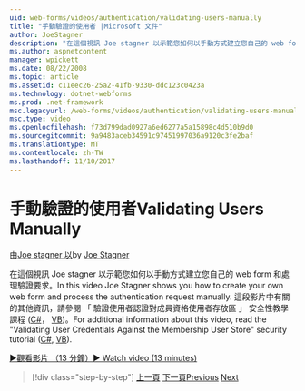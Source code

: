 ```yaml
---
uid: web-forms/videos/authentication/validating-users-manually
title: "手動驗證的使用者 |Microsoft 文件"
author: JoeStagner
description: "在這個視訊 Joe stagner 以示範您如何以手動方式建立您自己的 web form 和處理驗證要求。 如需有關這個 vi..."
ms.author: aspnetcontent
manager: wpickett
ms.date: 08/22/2008
ms.topic: article
ms.assetid: c11eec26-25a2-41fb-9330-ddc123c0423a
ms.technology: dotnet-webforms
ms.prod: .net-framework
msc.legacyurl: /web-forms/videos/authentication/validating-users-manually
msc.type: video
ms.openlocfilehash: f73d799dad0927a6ed6277a5a15898c4d510b9d0
ms.sourcegitcommit: 9a9483aceb34591c97451997036a9120c3fe2baf
ms.translationtype: MT
ms.contentlocale: zh-TW
ms.lasthandoff: 11/10/2017
---
```

<a name="validating-users-manually"></a><span data-ttu-id="483fb-104">手動驗證的使用者</span><span class="sxs-lookup"><span data-stu-id="483fb-104">Validating Users Manually</span></span>
====================
<span data-ttu-id="483fb-105">由[Joe stagner 以](https://github.com/JoeStagner)</span><span class="sxs-lookup"><span data-stu-id="483fb-105">by [Joe Stagner](https://github.com/JoeStagner)</span></span>

<span data-ttu-id="483fb-106">在這個視訊 Joe stagner 以示範您如何以手動方式建立您自己的 web form 和處理驗證要求。</span><span class="sxs-lookup"><span data-stu-id="483fb-106">In this video Joe Stagner shows you how to create your own web form and process the authentication request manually.</span></span> <span data-ttu-id="483fb-107">這段影片中有關的其他資訊，請參閱 「 驗證使用者認證對成員資格使用者存放區 」 安全性教學課程 ([C#](../../overview/older-versions-security/membership/validating-user-credentials-against-the-membership-user-store-cs.md)， [VB](../../overview/older-versions-security/membership/validating-user-credentials-against-the-membership-user-store-vb.md))。</span><span class="sxs-lookup"><span data-stu-id="483fb-107">For additional information about this video, read the "Validating User Credentials Against the Membership User Store" security tutorial ([C#](../../overview/older-versions-security/membership/validating-user-credentials-against-the-membership-user-store-cs.md), [VB](../../overview/older-versions-security/membership/validating-user-credentials-against-the-membership-user-store-vb.md)).</span></span>

[<span data-ttu-id="483fb-108">&#9654;觀看影片 （13 分鐘）</span><span class="sxs-lookup"><span data-stu-id="483fb-108">&#9654; Watch video (13 minutes)</span></span>](https://channel9.msdn.com/Blogs/ASP-NET-Site-Videos/validating-users-manually)

>[!div class="step-by-step"]
<span data-ttu-id="483fb-109">[上一頁](creating-user-accounts-programmatically.md)
[下一頁](validating-users-with-the-login-control.md)</span><span class="sxs-lookup"><span data-stu-id="483fb-109">[Previous](creating-user-accounts-programmatically.md)
[Next](validating-users-with-the-login-control.md)</span></span>
